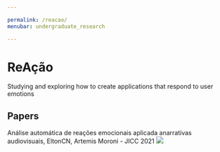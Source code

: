 ```yaml
---

permalink: /reacao/
menubar: undergraduate_research

---
```


# ReAção

Studying and exploring how to create applications that respond to user emotions

## Papers

Análise automática de reações emocionais aplicada anarrativas audiovisuais, EltonCN, Artemis Moroni - JICC 2021 [![](https://img.shields.io/badge/PDF-%20-orange)](https://eltoncn.github.io/EltonCN/Publica%C3%A7%C3%B5es/2021/An%C3%A1lise%20autom%C3%A1tica%20de%20rea%C3%A7%C3%B5es%20emocionais%20aplicada%20a%20narrativas%20audiovisuais.pdf)